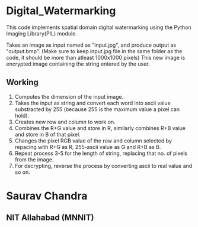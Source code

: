 # Digital_Watermarking

This code implements spatial domain digital watermarking using the Python Imaging Library(PIL) module.

Takes an image as input named as "input.jpg", and produce output as "output.bmp".
(Make sure to keep input.jpg file in the same folder as the code, it should be more than atleast 1000x1000 pixels)
This new image is encrypted image containing the string entered by the user.

## Working

1. Computes the dimension of the input image.
2. Takes the input as string and convert each word into ascii value substracted by 255 (because 255 is the maximum value a pixel can hold).
3. Creates new row and column to work on.
4. Combines the R+G value and store in R, similarly combines R+B value and store in B of that pixel.
5. Changes the pixel RGB value of the row and column selected by repacing with R+G as R, 255-ascii value as G and R+B as B.
6. Repeat process 3-5 for the length of string, replacing that no. of pixels from the image.
7. For decrypting, reverse the process by converting ascii to real value and so on.

# Saurav Chandra
## NIT Allahabad (MNNIT)
